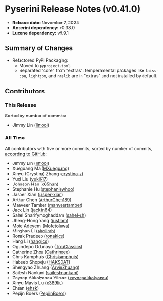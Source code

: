 # Pyserini Release Notes (v0.41.0)

+ **Release date:** November 7, 2024
+ **Anserini dependency:** v0.38.0
+ **Lucene dependency:** v9.9.1

## Summary of Changes

+ Refactored PyPI Packaging:
  + Moved to `pyproject.toml`.
  + Separated "core" from "extras": temperamental packages like `faiss-cpu`, `lightgbm`, and `nmslib` are in "extras" and not installed by default.

## Contributors

### This Release

Sorted by number of commits:

+ Jimmy Lin ([lintool](https://github.com/lintool))

### All Time

All contributors with five or more commits, sorted by number of commits, [according to GitHub](https://github.com/castorini/pyserini/graphs/contributors):

+ Jimmy Lin ([lintool](https://github.com/lintool))
+ Xueguang Ma ([MXueguang](https://github.com/MXueguang))
+ Xinyu (Crystina) Zhang ([crystina-z](https://github.com/crystina-z))
+ Yuqi Liu ([yuki617](https://github.com/yuki617))
+ Johnson Han ([x65han](https://github.com/x65han))
+ Stephanie Hu ([stephaniewhoo](https://github.com/stephaniewhoo))
+ Jasper Xian ([jasper-xian](https://github.com/jasper-xian))
+ Arthur Chen ([ArthurChen189](https://github.com/ArthurChen189))
+ Manveer Tamber ([manveertamber](https://github.com/manveertamber))
+ Jack Lin ([jacklin64](https://github.com/jacklin64))
+ Sahel Sharifymoghaddam ([sahel-sh](https://github.com/sahel-sh))
+ Jheng-Hong Yang ([justram](https://github.com/justram))
+ Mofe Adeyemi ([Mofetoluwa](https://github.com/Mofetoluwa))
+ Minghan Li ([alexlimh](https://github.com/alexlimh))
+ Ronak Pradeep ([ronakice](https://github.com/ronakice))
+ Hang Li ([hanglics](https://github.com/hanglics))
+ Ogundepo Odunayo ([ToluClassics](https://github.com/ToluClassics))
+ Catherine Zhou ([Cathrineee](https://github.com/Cathrineee))
+ Chris Kamphuis ([Chriskamphuis](https://github.com/Chriskamphuis))
+ Habeeb Shopeju ([HAKSOAT](https://github.com/HAKSOAT))
+ Shengyao Zhuang ([ArvinZhuang](https://github.com/ArvinZhuang))
+ Sailesh Nankani ([saileshnankani](https://github.com/saileshnankani))
+ Zeynep Akkalyoncu Yilmaz ([zeynepakkalyoncu](https://github.com/zeynepakkalyoncu))
+ Xinyu Mavis Liu ([x389liu](https://github.com/x389liu))
+ Ehsan ([ehsk](https://github.com/ehsk))
+ Pepijn Boers ([PepijnBoers](https://github.com/PepijnBoers))
